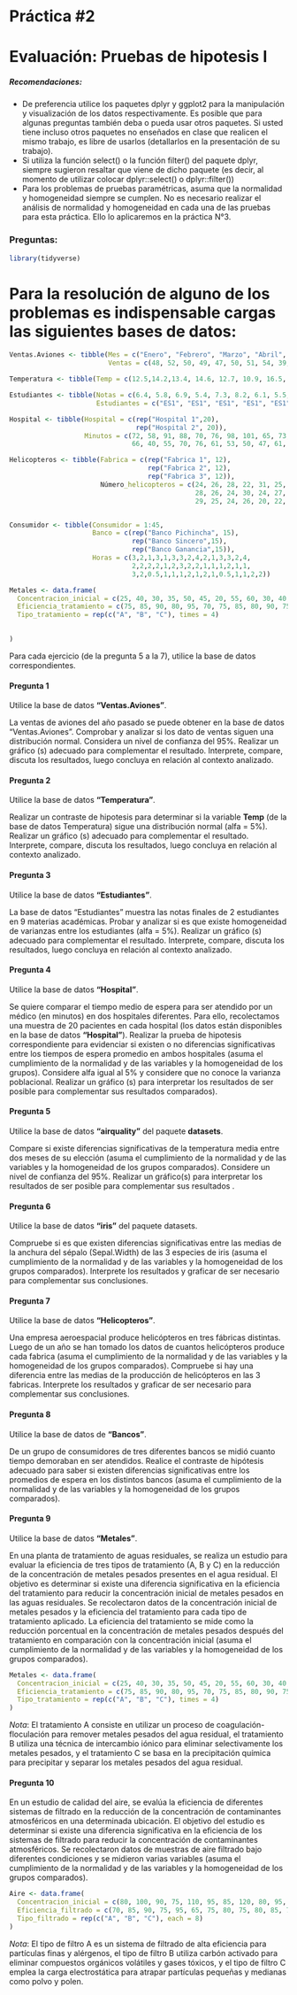 Práctica \#2
================

# Evaluación: Pruebas de hipotesis I

##### Recomendaciones:

- De preferencia utilice los paquetes dplyr y ggplot2 para la
  manipulación y visualización de los datos respectivamente. Es posible
  que para algunas preguntas también deba o pueda usar otros paquetes.
  Si usted tiene incluso otros paquetes no enseñados en clase que
  realicen el mismo trabajo, es libre de usarlos (detallarlos en la
  presentación de su trabajo).
- Si utiliza la función select() o la función filter() del paquete
  dplyr, siempre sugieron resaltar que viene de dicho paquete (es decir,
  al momento de utilizar colocar dplyr::select() o dplyr::filter())
- Para los problemas de pruebas paramétricas, asuma que la normalidad y
  homogeneidad siempre se cumplen. No es necesario realizar el análisis
  de normalidad y homogeneidad en cada una de las pruebas para esta
  práctica. Ello lo aplicaremos en la práctica N°3.

### Preguntas:

``` r
library(tidyverse)
```

# Para la resolución de alguno de los problemas es indispensable cargas las siguientes bases de datos:

``` r
Ventas.Aviones <- tibble(Mes = c("Enero", "Febrero", "Marzo", "Abril", "Mayo", "Junio", "Julio", "Agosto", "Setiembre", "Octubre", "Noviembre", "Diciembre"),
                         Ventas = c(48, 52, 50, 49, 47, 50, 51, 54, 39, 56, 52, 55))

Temperatura <- tibble(Temp = c(12.5,14.2,13.4, 14.6, 12.7, 10.9, 16.5, 14.7, 11.2, 10.9, 12.1, 12.8, 13.8, 13.5, 13.2, 14.1, 15.5, 16.2, 10.8, 14.3, 12.8, 12.4, 11.4, 16.2, 14.3, 14.8, 14.6, 13.7, 13.5, 10.8, 10.4, 11.5, 11.9, 11.3, 14.2, 11.2, 13.4, 16.1, 13.5, 17.5, 16.2, 15.0, 14.2, 13.2, 12.4, 13.4, 12.7, 11.2))

Estudiantes <- tibble(Notas = c(6.4, 5.8, 6.9, 5.4, 7.3, 8.2, 6.1, 5.5, 6.0, 6.5, 7.0, 7.5, 6.5, 8.1, 9.0, 7.5, 6.5, 6.8),
                      Estudiantes = c("ES1", "ES1", "ES1", "ES1", "ES1", "ES1", "ES1", "ES1", "ES1", "ES2", "ES2", "ES2", "ES2", "ES2", "ES2", "ES2", "ES2", "ES2"))

Hospital <- tibble(Hospital = c(rep("Hospital 1",20),
                                rep("Hospital 2", 20)),
                   Minutos = c(72, 58, 91, 88, 70, 76, 98, 101, 65, 73, 79, 82, 80, 91, 93, 88, 97, 83, 71, 74,
                               66, 40, 55, 70, 76, 61, 53, 50, 47, 61, 52, 48, 60, 72, 57, 70, 66, 55, 46, 48))

Helicopteros <- tibble(Fabrica = c(rep("Fabrica 1", 12),
                                   rep("Fabrica 2", 12),
                                   rep("Fabrica 3", 12)),
                       Número_helicopteros = c(24, 26, 28, 22, 31, 25, 27, 28, 30, 21, 20, 24,
                                               28, 26, 24, 30, 24, 27, 25, 29, 30, 27, 26, 25,
                                               29, 25, 24, 26, 20, 22, 22, 27, 20, 26, 24,25))


Consumidor <- tibble(Consumidor = 1:45,
                     Banco = c(rep("Banco Pichincha", 15),
                               rep("Banco Sincero",15), 
                               rep("Banco Ganancia",15)),
                     Horas = c(3,2,1,3,1,3,3,2,4,2,1,3,3,2,4,
                               2,2,2,2,1,2,3,2,2,1,1,1,2,1,1,
                               3,2,0.5,1,1,1,2,1,2,1,0.5,1,1,2,2))

Metales <- data.frame(
  Concentracion_inicial = c(25, 40, 30, 35, 50, 45, 20, 55, 60, 30, 40, 35),
  Eficiencia_tratamiento = c(75, 85, 90, 80, 95, 70, 75, 85, 80, 90, 75, 85),
  Tipo_tratamiento = rep(c("A", "B", "C"), times = 4)
  

)
```

Para cada ejercicio (de la pregunta 5 a la 7), utilice la base de datos
correspondientes.

#### Pregunta 1

Utilice la base de datos **“Ventas.Aviones”**.

La ventas de aviones del año pasado se puede obtener en la base de datos
“Ventas.Aviones”. Comprobar y analizar si los dato de ventas siguen una
distribución normal. Considera un nivel de confianza del 95%. Realizar
un gráfico (s) adecuado para complementar el resultado. Interprete,
compare, discuta los resultados, luego concluya en relación al contexto
analizado.

#### Pregunta 2

Utilice la base de datos **“Temperatura”**.

Realizar un contraste de hipotesis para determinar si la variable
**Temp** (de la base de datos Temperatura) sigue una distribución normal
(alfa = 5%). Realizar un gráfico (s) adecuado para complementar el
resultado. Interprete, compare, discuta los resultados, luego concluya
en relación al contexto analizado.

#### Pregunta 3

Utilice la base de datos **“Estudiantes”**.

La base de datos “Estudiantes” muestra las notas finales de 2
estudiantes en 9 materias académicas. Probar y analizar si es que existe
homogeneidad de varianzas entre los estudiantes (alfa = 5%). Realizar un
gráfico (s) adecuado para complementar el resultado. Interprete,
compare, discuta los resultados, luego concluya en relación al contexto
analizado.

#### Pregunta 4

Utilice la base de datos **“Hospital”**.

Se quiere comparar el tiempo medio de espera para ser atendido por un
médico (en minutos) en dos hospitales diferentes. Para ello,
recolectamos una muestra de 20 pacientes en cada hospital (los datos
están disponibles en la base de datos **“Hospital”**). Realizar la
prueba de hipotesis correspondiente para evidenciar si existen o no
diferencias significativas entre los tiempos de espera promedio en ambos
hospitales (asuma el cumplimiento de la normalidad y de las variables y
la homogeneidad de los grupos). Considere alfa igual al 5% y considere
que no conoce la varianza poblacional. Realizar un gráfico (s) para
interpretar los resultados de ser posible para complementar sus
resultados comparados).

#### Pregunta 5

Utilice la base de datos **“airquality”** del paquete **datasets**.

Compare si existe diferencias significativas de la temperatura media
entre dos meses de su elección (asuma el cumplimiento de la normalidad y
de las variables y la homogeneidad de los grupos comparados). Considere
un nivel de confianza del 95%. Realizar un gráfico(s) para interpretar
los resultados de ser posible para complementar sus resultados .

#### Pregunta 6

Utilice la base de datos **“iris”** del paquete datasets.

Compruebe si es que existen diferencias significativas entre las medias
de la anchura del sépalo (Sepal.Width) de las 3 especies de iris (asuma
el cumplimiento de la normalidad y de las variables y la homogeneidad de
los grupos comparados). Interprete los resultados y graficar de ser
necesario para complementar sus conclusiones.

#### Pregunta 7

Utilice la base de datos **“Helicopteros”**.

Una empresa aeroespacial produce helicópteros en tres fábricas
distintas. Luego de un año se han tomado los datos de cuantos
helicópteros produce cada fabrica (asuma el cumplimiento de la
normalidad y de las variables y la homogeneidad de los grupos
comparados). Compruebe si hay una diferencia entre las medias de la
producción de helicópteros en las 3 fabricas. Interprete los resultados
y graficar de ser necesario para complementar sus conclusiones.

#### Pregunta 8

Utilice la base de datos de **“Bancos”**.

De un grupo de consumidores de tres diferentes bancos se midió cuanto
tiempo demoraban en ser atendidos. Realice el contraste de hipótesis
adecuado para saber si existen diferencias significativas entre los
promedios de espera en los distintos bancos (asuma el cumplimiento de la
normalidad y de las variables y la homogeneidad de los grupos
comparados).

#### Pregunta 9

Utilice la base de datos **“Metales”**.

En una planta de tratamiento de aguas residuales, se realiza un estudio
para evaluar la eficiencia de tres tipos de tratamiento (A, B y C) en la
reducción de la concentración de metales pesados presentes en el agua
residual. El objetivo es determinar si existe una diferencia
significativa en la eficiencia del tratamiento para reducir la
concentración inicial de metales pesados en las aguas residuales. Se
recolectaron datos de la concentración inicial de metales pesados y la
eficiencia del tratamiento para cada tipo de tratamiento aplicado. La
eficiencia del tratamiento se mide como la reducción porcentual en la
concentración de metales pesados después del tratamiento en comparación
con la concentración inicial (asuma el cumplimiento de la normalidad y
de las variables y la homogeneidad de los grupos comparados).

``` r
Metales <- data.frame(
  Concentracion_inicial = c(25, 40, 30, 35, 50, 45, 20, 55, 60, 30, 40, 35),
  Eficiencia_tratamiento = c(75, 85, 90, 80, 95, 70, 75, 85, 80, 90, 75, 85),
  Tipo_tratamiento = rep(c("A", "B", "C"), times = 4)
)
```

*Nota*: El tratamiento A consiste en utilizar un proceso de
coagulación-floculación para remover metales pesados del agua residual,
el tratamiento B utiliza una técnica de intercambio iónico para eliminar
selectivamente los metales pesados, y el tratamiento C se basa en la
precipitación química para precipitar y separar los metales pesados del
agua residual.

#### Pregunta 10

En un estudio de calidad del aire, se evalúa la eficiencia de diferentes
sistemas de filtrado en la reducción de la concentración de
contaminantes atmosféricos en una determinada ubicación. El objetivo del
estudio es determinar si existe una diferencia significativa en la
eficiencia de los sistemas de filtrado para reducir la concentración de
contaminantes atmosféricos. Se recolectaron datos de muestras de aire
filtrado bajo diferentes condiciones y se midieron varias variables
(asuma el cumplimiento de la normalidad y de las variables y la
homogeneidad de los grupos comparados).

``` r
Aire <- data.frame(
  Concentracion_inicial = c(80, 100, 90, 75, 110, 95, 85, 120, 80, 95, 105, 90, 100, 75, 85, 110, 95, 85, 120, 80, 90, 75, 110, 95),
  Eficiencia_filtrado = c(70, 85, 90, 75, 95, 65, 75, 80, 75, 80, 85, 70, 85, 90, 75, 95, 65, 75, 80, 75, 80, 85, 70, 85),
  Tipo_filtrado = rep(c("A", "B", "C"), each = 8)
)
```

*Nota*: El tipo de filtro A es un sistema de filtrado de alta eficiencia
para partículas finas y alérgenos, el tipo de filtro B utiliza carbón
activado para eliminar compuestos orgánicos volátiles y gases tóxicos, y
el tipo de filtro C emplea la carga electrostática para atrapar
partículas pequeñas y medianas como polvo y polen.
